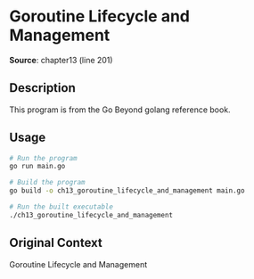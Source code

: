 # Goroutine Lifecycle and Management

**Source**: chapter13 (line 201)

## Description

This program is from the Go Beyond golang reference book.

## Usage

```bash
# Run the program
go run main.go

# Build the program
go build -o ch13_goroutine_lifecycle_and_management main.go

# Run the built executable
./ch13_goroutine_lifecycle_and_management
```

## Original Context

Goroutine Lifecycle and Management
